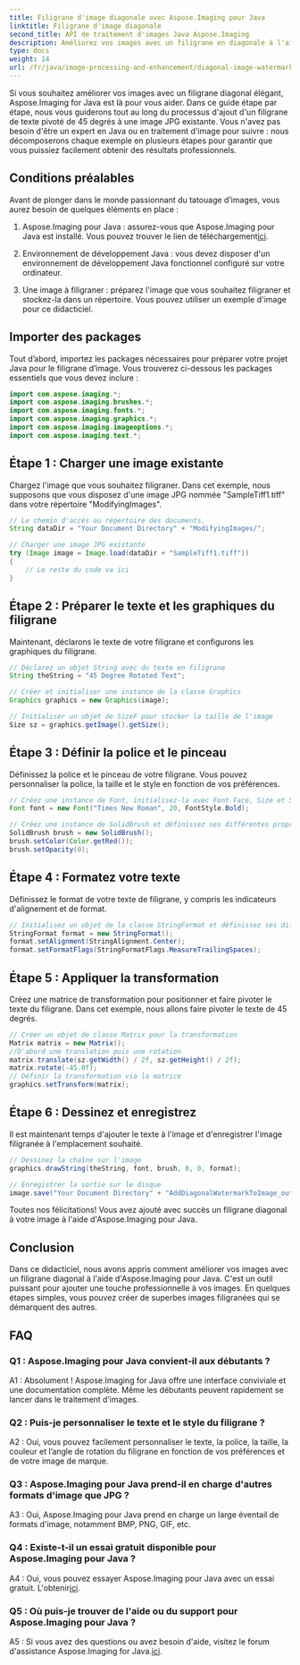 ```yaml
---
title: Filigrane d'image diagonale avec Aspose.Imaging pour Java
linktitle: Filigrane d'image diagonale
second_title: API de traitement d'images Java Aspose.Imaging
description: Améliorez vos images avec un filigrane en diagonale à l'aide d'Aspose.Imaging pour Java. Suivez ce guide étape par étape et créez sans effort de superbes images filigranées.
type: docs
weight: 14
url: /fr/java/image-processing-and-enhancement/diagonal-image-watermarking/
---
```


Si vous souhaitez améliorer vos images avec un filigrane diagonal élégant, Aspose.Imaging for Java est là pour vous aider. Dans ce guide étape par étape, nous vous guiderons tout au long du processus d'ajout d'un filigrane de texte pivoté de 45 degrés à une image JPG existante. Vous n'avez pas besoin d'être un expert en Java ou en traitement d'image pour suivre : nous décomposerons chaque exemple en plusieurs étapes pour garantir que vous puissiez facilement obtenir des résultats professionnels.

## Conditions préalables

Avant de plonger dans le monde passionnant du tatouage d’images, vous aurez besoin de quelques éléments en place :

1.  Aspose.Imaging pour Java : assurez-vous que Aspose.Imaging pour Java est installé. Vous pouvez trouver le lien de téléchargement[ici](https://releases.aspose.com/imaging/java/).

2. Environnement de développement Java : vous devez disposer d'un environnement de développement Java fonctionnel configuré sur votre ordinateur.

3. Une image à filigraner : préparez l'image que vous souhaitez filigraner et stockez-la dans un répertoire. Vous pouvez utiliser un exemple d'image pour ce didacticiel.

## Importer des packages

Tout d’abord, importez les packages nécessaires pour préparer votre projet Java pour le filigrane d’image. Vous trouverez ci-dessous les packages essentiels que vous devez inclure :

```java
import com.aspose.imaging.*;
import com.aspose.imaging.brushes.*;
import com.aspose.imaging.fonts.*;
import com.aspose.imaging.graphics.*;
import com.aspose.imaging.imageoptions.*;
import com.aspose.imaging.text.*;
```

## Étape 1 : Charger une image existante

Chargez l'image que vous souhaitez filigraner. Dans cet exemple, nous supposons que vous disposez d'une image JPG nommée "SampleTiff1.tiff" dans votre répertoire "ModifyingImages".

```java
// Le chemin d'accès au répertoire des documents.
String dataDir = "Your Document Directory" + "ModifyingImages/";

// Charger une image JPG existante
try (Image image = Image.load(dataDir + "SampleTiff1.tiff"))
{
    // Le reste du code va ici
}
```

## Étape 2 : Préparer le texte et les graphiques du filigrane

Maintenant, déclarons le texte de votre filigrane et configurons les graphiques du filigrane.

```java
// Déclarez un objet String avec du texte en filigrane
String theString = "45 Degree Rotated Text";

// Créer et initialiser une instance de la classe Graphics
Graphics graphics = new Graphics(image);

// Initialiser un objet de SizeF pour stocker la taille de l'image
Size sz = graphics.getImage().getSize();
```

## Étape 3 : Définir la police et le pinceau

Définissez la police et le pinceau de votre filigrane. Vous pouvez personnaliser la police, la taille et le style en fonction de vos préférences.

```java
// Créez une instance de Font, initialisez-la avec Font Face, Size et Style
Font font = new Font("Times New Roman", 20, FontStyle.Bold);

// Créez une instance de SolidBrush et définissez ses différentes propriétés
SolidBrush brush = new SolidBrush();
brush.setColor(Color.getRed());
brush.setOpacity(0);
```

## Étape 4 : Formatez votre texte

Définissez le format de votre texte de filigrane, y compris les indicateurs d'alignement et de format.

```java
// Initialisez un objet de la classe StringFormat et définissez ses différentes propriétés
StringFormat format = new StringFormat();
format.setAlignment(StringAlignment.Center);
format.setFormatFlags(StringFormatFlags.MeasureTrailingSpaces);
```

## Étape 5 : Appliquer la transformation

Créez une matrice de transformation pour positionner et faire pivoter le texte du filigrane. Dans cet exemple, nous allons faire pivoter le texte de 45 degrés.

```java
// Créer un objet de classe Matrix pour la transformation
Matrix matrix = new Matrix();
//D'abord une translation puis une rotation
matrix.translate(sz.getWidth() / 2f, sz.getHeight() / 2f);
matrix.rotate(-45.0f);
// Définir la transformation via la matrice
graphics.setTransform(matrix);
```

## Étape 6 : Dessinez et enregistrez

Il est maintenant temps d'ajouter le texte à l'image et d'enregistrer l'image filigranée à l'emplacement souhaité.

```java
// Dessinez la chaîne sur l'image
graphics.drawString(theString, font, brush, 0, 0, format);

// Enregistrer la sortie sur le disque
image.save("Your Document Directory" + "AddDiagonalWatermarkToImage_out.jpg");
```

Toutes nos félicitations! Vous avez ajouté avec succès un filigrane diagonal à votre image à l'aide d'Aspose.Imaging pour Java.

## Conclusion

Dans ce didacticiel, nous avons appris comment améliorer vos images avec un filigrane diagonal à l'aide d'Aspose.Imaging pour Java. C'est un outil puissant pour ajouter une touche professionnelle à vos images. En quelques étapes simples, vous pouvez créer de superbes images filigranées qui se démarquent des autres.

## FAQ

### Q1 : Aspose.Imaging pour Java convient-il aux débutants ?

A1 : Absolument ! Aspose.Imaging for Java offre une interface conviviale et une documentation complète. Même les débutants peuvent rapidement se lancer dans le traitement d’images.

### Q2 : Puis-je personnaliser le texte et le style du filigrane ?

A2 : Oui, vous pouvez facilement personnaliser le texte, la police, la taille, la couleur et l’angle de rotation du filigrane en fonction de vos préférences et de votre image de marque.

### Q3 : Aspose.Imaging pour Java prend-il en charge d'autres formats d'image que JPG ?

A3 : Oui, Aspose.Imaging pour Java prend en charge un large éventail de formats d'image, notamment BMP, PNG, GIF, etc.

### Q4 : Existe-t-il un essai gratuit disponible pour Aspose.Imaging pour Java ?

 A4 : Oui, vous pouvez essayer Aspose.Imaging pour Java avec un essai gratuit. L'obtenir[ici](https://releases.aspose.com/).

### Q5 : Où puis-je trouver de l'aide ou du support pour Aspose.Imaging pour Java ?

 A5 : Si vous avez des questions ou avez besoin d'aide, visitez le forum d'assistance Aspose.Imaging for Java.[ici](https://forum.aspose.com/).